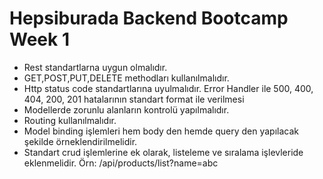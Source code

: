  
 
 # Hepsiburada Backend Bootcamp Week 1


   - Rest standartlarna uygun olmalıdır.
   - GET,POST,PUT,DELETE methodları kullanılmalıdır.
   - Http status code standartlarına uyulmalıdır. Error Handler ile 500, 400, 404, 200, 201 hatalarının standart format ile verilmesi
   - Modellerde zorunlu alanların kontrolü yapılmalıdır.
   - Routing kullanılmalıdır.
   - Model binding işlemleri hem body den hemde query den yapılacak şekilde örneklendirilmelidir.
   - Standart crud işlemlerine ek olarak, listeleme ve sıralama işlevleride eklenmelidir. Örn: /api/products/list?name=abc
